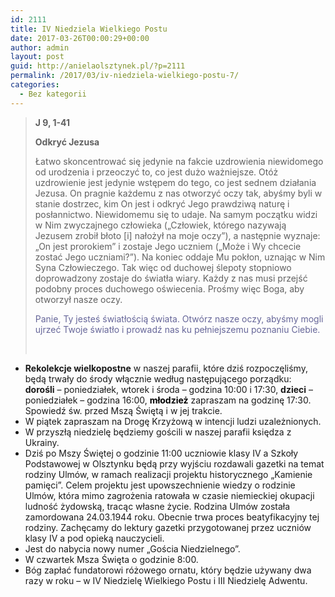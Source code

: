 ```yaml
---
id: 2111
title: IV Niedziela Wielkiego Postu
date: 2017-03-26T00:00:29+00:00
author: admin
layout: post
guid: http://anielaolsztynek.pl/?p=2111
permalink: /2017/03/iv-niedziela-wielkiego-postu-7/
categories:
  - Bez kategorii
---
```

> **J 9, 1-41**
> 
> **Odkryć Jezusa**
> 
> Łatwo skoncentrować się jedynie na fakcie uzdrowienia niewidomego od urodzenia i przeoczyć to, co jest dużo ważniejsze. Otóż uzdrowienie jest jedynie wstępem do tego, co jest sednem działania Jezusa. On pragnie każdemu z nas otworzyć oczy tak, abyśmy byli w stanie dostrzec, kim On jest i odkryć Jego prawdziwą naturę i posłannictwo. Niewidomemu się to udaje. Na samym początku widzi w Nim zwyczajnego człowieka (&#8222;Człowiek, którego nazywają Jezusem zrobił błoto [i] nałożył na moje oczy&#8221;), a następnie wyznaje: &#8222;On jest prorokiem&#8221; i zostaje Jego uczniem (&#8222;Może i Wy chcecie zostać Jego uczniami?&#8221;). Na koniec oddaje Mu pokłon, uznając w Nim Syna Człowieczego. Tak więc od duchowej ślepoty stopniowo doprowadzony zostaje do światła wiary. Każdy z nas musi przejść podobny proces duchowego oświecenia. Prośmy więc Boga, aby otworzył nasze oczy.
> 
> <span style="color: #666699;">Panie, Ty jesteś światłością świata. Otwórz nasze oczy, abyśmy mogli ujrzeć Twoje światło i prowadź nas ku pełniejszemu poznaniu Ciebie.</span>
> 
> &nbsp;

  * **Rekolekcje wielkopostne** w naszej parafii, które dziś rozpoczęliśmy, będą trwały do środy włącznie według następującego porządku: **dorośli** &#8211; poniedziałek, wtorek i środa &#8211; godzina 10:00 i 17:30, **dzieci** &#8211; poniedziałek &#8211; godzina 16:00, **<span style="color: #000000;">młodzież</span>** zapraszam na godzinę 17:30. Spowiedź św. przed Mszą Świętą i w jej trakcie.
  * W piątek zapraszam na Drogę Krzyżową w intencji ludzi uzależnionych.
  * W przyszłą niedzielę będziemy gościli w naszej parafii księdza z Ukrainy.
  * Dziś po Mszy Świętej o godzinie 11:00 uczniowie klasy IV a Szkoły Podstawowej w Olsztynku będą przy wyjściu rozdawali gazetki na temat rodziny Ulmów, w ramach realizacji projektu historycznego &#8222;Kamienie pamięci&#8221;. Celem projektu jest upowszechnienie wiedzy o rodzinie Ulmów, która mimo zagrożenia ratowała w czasie niemieckiej okupacji ludność żydowską, tracąc własne życie. Rodzina Ulmów została zamordowana 24.03.1944 roku. Obecnie trwa proces beatyfikacyjny tej rodziny. Zachęcamy do lektury gazetki przygotowanej przez uczniów klasy IV a pod opieką nauczycieli.
  * Jest do nabycia nowy numer &#8222;Gościa Niedzielnego&#8221;.
  * W czwartek Msza Święta o godzinie 8:00.
  * Bóg zapłać fundatorowi różowego ornatu, który będzie używany dwa razy w roku &#8211; w IV Niedzielę Wielkiego Postu i III Niedzielę Adwentu.